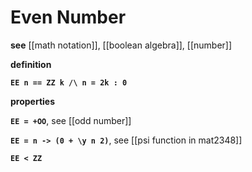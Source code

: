 # Even Number

**see** [[math notation]], [[boolean algebra]], [[number]]

**definition**

**`EE n == ZZ k /\ n = 2k : 0`**

**properties**

**`EE = +OO`**, see [[odd number]]

**`EE = n -> (0 + \y n 2)`**, see [[psi function in mat2348]]

**`EE < ZZ`**
